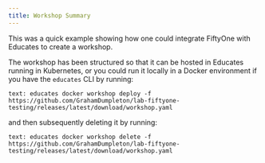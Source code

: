 ```yaml
---
title: Workshop Summary
---
```


This was a quick example showing how one could integrate FiftyOne with Educates
to create a workshop.

The workshop has been structured so that it can be hosted in Educates running
in Kubernetes, or you could run it locally in a Docker environment if you have
the `educates` CLI by running:

```workshop:copy
text: educates docker workshop deploy -f https://github.com/GrahamDumpleton/lab-fiftyone-testing/releases/latest/download/workshop.yaml
```

and then subsequently deleting it by running:

```workshop:copy
text: educates docker workshop delete -f https://github.com/GrahamDumpleton/lab-fiftyone-testing/releases/latest/download/workshop.yaml
```
